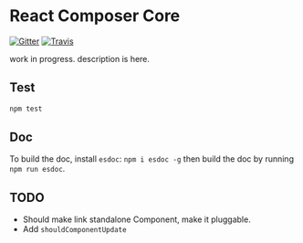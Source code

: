 # React Composer Core
[![Gitter](https://badges.gitter.im/Join%20Chat.svg)](https://gitter.im/towry/composer-core?utm_source=badge&utm_medium=badge&utm_campaign=pr-badge)
[![Travis](https://travis-ci.org/towry/composer-core.svg)](https://travis-ci.org/towry/composer-core)

work in progress. description is here.

## Test

```bash
npm test
```

## Doc

To build the doc, install `esdoc`: `npm i esdoc -g` then build the doc by running
`npm run esdoc`.

## TODO

* Should make link standalone Component, make it pluggable.
* Add `shouldComponentUpdate`
